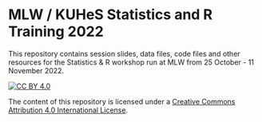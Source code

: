 # MLW / KUHeS Statistics and R Training 2022

This repository contains session slides, data files, code files and other resources for the Statistics & R workshop run at MLW from 25 October - 11 November 2022.


[![CC BY 4.0](https://i.creativecommons.org/l/by/4.0/88x31.png "Creative Commons License")](http://creativecommons.org/licenses/by/4.0/)

The content of this repository is licensed under a [Creative Commons Attribution 4.0 International License](http://creativecommons.org/licenses/by/4.0/).
